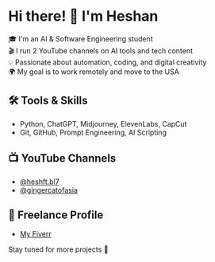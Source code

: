 # Hi there! 👋 I'm Heshan

🎓 I'm an AI & Software Engineering student  
🎬 I run 2 YouTube channels on AI tools and tech content  
💡 Passionate about automation, coding, and digital creativity  
🌍 My goal is to work remotely and move to the USA  

## 🛠️ Tools & Skills
- Python, ChatGPT, Midjourney, ElevenLabs, CapCut
- Git, GitHub, Prompt Engineering, AI Scripting

## 📺 YouTube Channels
- [@heshft.bl7](https://youtube.com/@heshft.bl7)
- [@gingercatofasia](https://youtube.com/@gingercatofasia)

## 💼 Freelance Profile
- [My Fiverr]([https://www.fiverr.com/s/qD3lv1l)
  
Stay tuned for more projects 🚀
